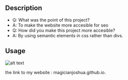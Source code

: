## Description
- Q: What was the point of this project?
- A: To make the website more accesible for seo
- Q: How did you make this project more accesible?
- A: By using semantic elements in css rather than divs.
 ## Usage
 ![alt text](assets/webpic)

 the link to my website : magicianjoshua.github.io.
